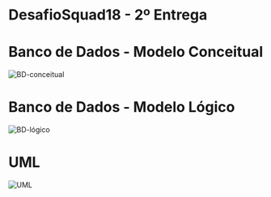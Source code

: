 # DesafioSquad18 - 2º Entrega

# Banco de Dados - Modelo Conceitual
![BD-conceitual](https://github.com/Squad18Recode/java-spring-squad18/assets/141359733/03e507d0-aa3f-416b-bc7a-72cb478b1cdb)



# Banco de Dados - Modelo Lógico
![BD-lógico](https://github.com/Squad18Recode/java-spring-squad18/assets/141359733/ace29d8d-0909-46f9-b46e-578207f5c800)



# UML
![UML](https://github.com/Squad18Recode/java-spring-squad18/assets/141359733/409f7720-5dd8-4762-a6f4-442ccb97f04b)

